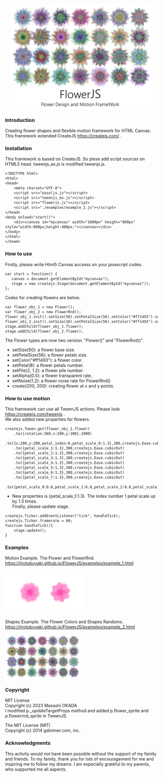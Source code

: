 <p align="center"><img width="470px" src="https://raw.githubusercontent.com/jirotubuyaki/jirotubuyaki.github.io/master/gimp/profile.png"></p>

### Introduction
Creating flower shapes and flexible motion framework for HTML Canvas. This framework extended CreateJS https://createjs.com/ .

### Installation
This framework is based on CreateJS. So plese add script sources on HTML5 head.
tweenjs_ex.js is modified tweenjs.js.
```
<!DOCTYPE html>
<html>
<head>
	<meta charset="UTF-8">
	<script src="easeljs.js"></script>
	<script src="tweenjs_ex.js"></script>
	<script src="flowerjs.js"></script>
	<script src="./examples/example_2.js"></script>
</head>
<body onload="start()">
	<div><canvas id="mycanvas" width="1600px" height="800px" style="width:800px;height:400px;"></canvas></div>
</body>
</html>
</head>
```

### How to use
Firstly, please write Html5 Canvas accsess on your javascript codes.
```
var start = function() {
   canvas = document.getElementById("mycanvas");
   stage = new createjs.Stage(document.getElementById("mycanvas"));
};
```   

Codes for creating flowers are below.
```
var flower_obj_1 = new Flower();
var flower_obj_2 = new FlowerRnd();
flower_obj_1.init().setSize(50).setPetalSize(56).setColor("#ff1493").setPetal(8).setPile(2,1.2).setAlpha(0.5).create(200,200);
flower_obj_2.init().setSize(10).setPetalSize(56).setColor("#ff1493").setPetal(8).setPile(3,1.2).setAlpha(0.5).setNoise(1.2).create(200,200);
stage.addChild(flower_obj_1.flower);
stage.addChild(flower_obj_2.flower);
``` 

The Flower types are now two version. "Flower()" and "FlowerRnd()".
* setSize(50): a flower base size.
* setPetalSize(56): a flower petals size.
* setColor("#ff1493"): a flower color.
* setPetal(8): a flower petals number.
* setPile(2, 1.2): a flower pile number.
* setAlpha(0.5): a flower transparent rate.
* setNoise(1.2): a flower noise rate for FlowerRnd()
* create(200, 200): creating flower at x and y points.

### How to use motion
This framework can use all TweenJS actions. Please look https://createjs.com/tweenjs .  
We also added new properties for flowers.

``` 
createjs.Tween.get(flower_obj_1.flower)
    .to({rotation:360,x:200,y:300},1000)
    .to({x:200,y:200,petal_index:0,petal_scale_0:1.3},300,createjs.Ease.cubicOut)
    .to({petal_scale_1:1.3},300,createjs.Ease.cubicOut)
    .to({petal_scale_2:1.3},300,createjs.Ease.cubicOut)
    .to({petal_scale_3:1.3},300,createjs.Ease.cubicOut)
    .to({petal_scale_4:1.3},300,createjs.Ease.cubicOut)
    .to({petal_scale_5:1.3},300,createjs.Ease.cubicOut)
    .to({petal_scale_6:1.3},300,createjs.Ease.cubicOut)
    .to({petal_scale_7:1.3},300,createjs.Ease.cubicOut)
    .to({petal_scale_0:0.8,petal_scale_1:0.8,petal_scale_2:0.8,petal_scale_3:0.8,petal_scale_4:0.8,petal_scale_5:0.8,petal_scale_6:0.8,petal_scale_7:0.8},600,createjs.Ease.cubicOut);
``` 

* New properties is {petal_scale_1:1.3}. The index number 1 petal scale up by 1.3 times.  
Finally, please update stage.

``` 
createjs.Ticker.addEventListener("tick", handleTick);
createjs.Ticker.framerate = 60;
function handleTick(){      
    stage.update();
}
``` 

### Examples

Motion Example. The Flower and FlowerRnd.  
https://jirotubuyaki.github.io/FlowerJS/examples/example_1.html  
<p align="left"><img src="https://raw.githubusercontent.com/jirotubuyaki/jirotubuyaki.github.io/master/gimp/example_1.png"></p>
 
Shapes Example. The Flower Colors and Shapes Randoms.  
https://jirotubuyaki.github.io/FlowerJS/examples/example_2.html  
<p align="left"><img width="250px" src="https://raw.githubusercontent.com/jirotubuyaki/jirotubuyaki.github.io/master/gimp/profile_2.png"></p>

### Copyright
MIT License  
Copyright (c) 2023 Masashi OKADA  
I modified p._updateTargetProps method and added p.flower_sprite and p.flowerrnd_sprite in TweenJS.  
  
The MIT License (MIT)  
Copyright (c) 2014 gskinner.com, inc.  

### Acknowledgments
This activity would not have been possible without the support of my family and friends. To my family, thank you for lots of encouragement for me and inspiring me to follow my dreams. I am especially grateful to my parents, who supported me all aspects.
